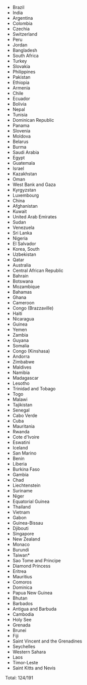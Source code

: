 * Brazil
* India
* Argentina
* Colombia
* Czechia
* Switzerland
* Peru
* Jordan
* Bangladesh
* South Africa
* Turkey
* Slovakia
* Philippines
* Pakistan
* Ethiopia
* Armenia
* Chile
* Ecuador
* Bolivia
* Nepal
* Tunisia
* Dominican Republic
* Panama
* Slovenia
* Moldova
* Belarus
* Burma
* Saudi Arabia
* Egypt
* Guatemala
* Israel
* Kazakhstan
* Oman
* West Bank and Gaza
* Kyrgyzstan
* Luxembourg
* China
* Afghanistan
* Kuwait
* United Arab Emirates
* Sudan
* Venezuela
* Sri Lanka
* Nigeria
* El Salvador
* Korea, South
* Uzbekistan
* Qatar
* Australia
* Central African Republic
* Bahrain
* Botswana
* Mozambique
* Bahamas
* Ghana
* Cameroon
* Congo (Brazzaville)
* Haiti
* Nicaragua
* Guinea
* Yemen
* Zambia
* Guyana
* Somalia
* Congo (Kinshasa)
* Andorra
* Zimbabwe
* Maldives
* Namibia
* Madagascar
* Lesotho
* Trinidad and Tobago
* Togo
* Malawi
* Tajikistan
* Senegal
* Cabo Verde
* Cuba
* Mauritania
* Rwanda
* Cote d'Ivoire
* Eswatini
* Iceland
* San Marino
* Benin
* Liberia
* Burkina Faso
* Gambia
* Chad
* Liechtenstein
* Suriname
* Niger
* Equatorial Guinea
* Thailand
* Vietnam
* Gabon
* Guinea-Bissau
* Djibouti
* Singapore
* New Zealand
* Monaco
* Burundi
* Taiwan*
* Sao Tome and Principe
* Diamond Princess
* Eritrea
* Mauritius
* Comoros
* Dominica
* Papua New Guinea
* Bhutan
* Barbados
* Antigua and Barbuda
* Cambodia
* Holy See
* Grenada
* Brunei
* Fiji
* Saint Vincent and the Grenadines
* Seychelles
* Western Sahara
* Laos
* Timor-Leste
* Saint Kitts and Nevis

Total: 124/191